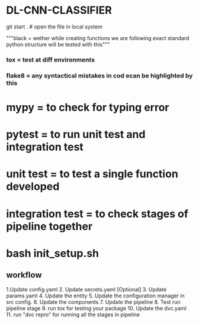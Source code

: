 # DL-CNN-CLASSIFIER
git start . # open the file in local system

"""black = wether while creating functions we are following exact standard python structure will be tested with this"""

### tox = test at diff environments
### flake8 = any syntactical mistakes in cod ecan be highlighted by this
# mypy = to check for typing error
# pytest = to run unit test and integration test
# unit test = to test a single function developed

# integration test = to check stages of pipeline together

# bash init_setup.sh

## workflow
1.Update config.yaml
2. Update secrets.yaml [Optional]
3. Update params.yaml
4. Update the entity
5. Update the configuration manager in src config.
6. Update the components
7. Update the pipeline
8. Test run pipeline stage
9. run tox for testing your package
10. Update the dvc.yaml
11. run "dvc repro" for running all the stages in pipeline